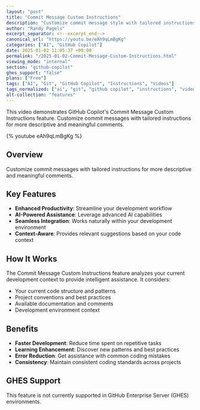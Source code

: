 ```yaml
---
layout: "post"
title: "Commit Message Custom Instructions"
description: "Customize commit message style with tailored instructions"
author: "Randy Pagels"
excerpt_separator: <!--excerpt_end-->
canonical_url: "https://youtu.be/eAh9qLmBgKg"
categories: ["AI", "GitHub Copilot"]
date: 2025-01-02 11:05:37 +00:00
permalink: "/2025-01-02-Commit-Message-Custom-Instructions.html"
viewing_mode: "internal"
section: "github-copilot"
ghes_support: "false"
plans: ["Free"]
tags: ["AI", "Git", "GitHub Copilot", "Instructions", "Videos"]
tags_normalized: ["ai", "git", "github copilot", "instructions", "videos"]
alt-collection: "features"
---
```


This video demonstrates GitHub Copilot's Commit Message Custom Instructions feature. Customize commit messages with tailored instructions for more descriptive and meaningful comments.<!--excerpt_end-->

{% youtube eAh9qLmBgKg %}

## Overview

Customize commit messages with tailored instructions for more descriptive and meaningful comments.

## Key Features

- **Enhanced Productivity**: Streamline your development workflow
- **AI-Powered Assistance**: Leverage advanced AI capabilities
- **Seamless Integration**: Works naturally within your development environment
- **Context-Aware**: Provides relevant suggestions based on your code context

## How It Works

The Commit Message Custom Instructions feature analyzes your current development context to provide intelligent assistance. It considers:

- Your current code structure and patterns
- Project conventions and best practices
- Available documentation and comments
- Development environment context

## Benefits

- **Faster Development**: Reduce time spent on repetitive tasks
- **Learning Enhancement**: Discover new patterns and best practices
- **Error Reduction**: Get assistance with common coding mistakes
- **Consistency**: Maintain consistent coding standards across projects

## GHES Support

This feature is not currently supported in GitHub Enterprise Server (GHES) environments.
